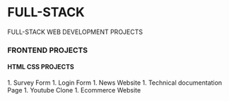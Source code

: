 # FULL-STACK
FULL-STACK WEB DEVELOPMENT PROJECTS
<h3>FRONTEND PROJECTS</h3>
<h4>HTML CSS PROJECTS</h4>
 1. Survey Form
 1. Login Form
 1. News Website
 1. Technical documentation Page
 1. Youtube Clone
 1. Ecommerce Website
